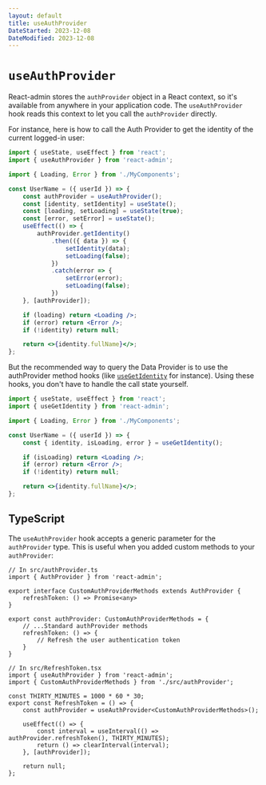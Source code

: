 ```yaml
---
layout: default
title: useAuthProvider
DateStarted: 2023-12-08
DateModified: 2023-12-08
---
```


# `useAuthProvider`

React-admin stores the `authProvider` object in a React context, so it's available from anywhere in your application code. The `useAuthProvider` hook reads this context to let you call the `authProvider` directly.

For instance, here is how to call the Auth Provider to get the identity of the current logged-in user:

```jsx
import { useState, useEffect } from 'react';
import { useAuthProvider } from 'react-admin';

import { Loading, Error } from './MyComponents';

const UserName = ({ userId }) => {
    const authProvider = useAuthProvider();
    const [identity, setIdentity] = useState();
    const [loading, setLoading] = useState(true);
    const [error, setError] = useState();
    useEffect(() => {
        authProvider.getIdentity()
            .then(({ data }) => {
                setIdentity(data);
                setLoading(false);
            })
            .catch(error => {
                setError(error);
                setLoading(false);
            })
    }, [authProvider]);

    if (loading) return <Loading />;
    if (error) return <Error />;
    if (!identity) return null;

    return <>{identity.fullName}</>;
};
```

But the recommended way to query the Data Provider is to use the authProvider method hooks (like [`useGetIdentity`](./useGetIdentity.md) for instance). Using these hooks, you don't have to handle the call state yourself.

```jsx
import { useState, useEffect } from 'react';
import { useGetIdentity } from 'react-admin';

import { Loading, Error } from './MyComponents';

const UserName = ({ userId }) => {
    const { identity, isLoading, error } = useGetIdentity();

    if (isLoading) return <Loading />;
    if (error) return <Error />;
    if (!identity) return null;

    return <>{identity.fullName}</>;
};
```

## TypeScript

The `useAuthProvider` hook accepts a generic parameter for the `authProvider` type. This is useful when you added custom methods to your `authProvider`:

```tsx
// In src/authProvider.ts
import { AuthProvider } from 'react-admin';

export interface CustomAuthProviderMethods extends AuthProvider {
    refreshToken: () => Promise<any>
}

export const authProvider: CustomAuthProviderMethods = {
    // ...Standard authProvider methods
    refreshToken: () => {
        // Refresh the user authentication token
    }
}

// In src/RefreshToken.tsx
import { useAuthProvider } from 'react-admin';
import { CustomAuthProviderMethods } from './src/authProvider';

const THIRTY_MINUTES = 1000 * 60 * 30;
export const RefreshToken = () => {
    const authProvider = useAuthProvider<CustomAuthProviderMethods>();

    useEffect(() => {
        const interval = useInterval(() => authProvider.refreshToken(), THIRTY_MINUTES);
        return () => clearInterval(interval);
    }, [authProvider]);

    return null;
};
```
